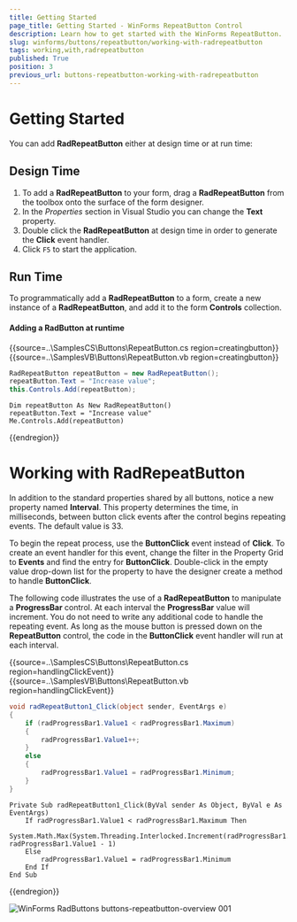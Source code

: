 ```yaml
---
title: Getting Started
page_title: Getting Started - WinForms RepeatButton Control
description: Learn how to get started with the WinForms RepeatButton.
slug: winforms/buttons/repeatbutton/working-with-radrepeatbutton
tags: working,with,radrepeatbutton
published: True
position: 3
previous_url: buttons-repeatbutton-working-with-radrepeatbutton
---
```


# Getting Started

You can add __RadRepeatButton__ either at design time or at run time:

## Design Time

1. To add a __RadRepeatButton__ to your form, drag a __RadRepeatButton__ from the toolbox onto the surface of the form designer.
2. In the *Properties* section in Visual Studio you can change the __Text__ property.
3. Double click the __RadRepeatButton__ at design time in order to generate the __Click__ event handler.
4. Click `F5` to start the application.

## Run Time

To programmatically add a __RadRepeatButton__ to a form, create a new instance of a __RadRepeatButton__, and add it to the form __Controls__ collection.

#### Adding a RadButton at runtime 

{{source=..\SamplesCS\Buttons\RepeatButton.cs region=creatingbutton}} 
{{source=..\SamplesVB\Buttons\RepeatButton.vb region=creatingbutton}} 

````C#
RadRepeatButton repeatButton = new RadRepeatButton();
repeatButton.Text = "Increase value";
this.Controls.Add(repeatButton);

````
````VB.NET
Dim repeatButton As New RadRepeatButton()
repeatButton.Text = "Increase value"
Me.Controls.Add(repeatButton)

````

{{endregion}} 

# Working with RadRepeatButton

In addition to the standard properties shared by all buttons, notice a new property named __Interval__. This property determines the time, in milliseconds, between button click events after the control begins repeating events. The default value is 33.

To begin the repeat process, use the __ButtonClick__ event instead of __Click__. To create an event handler for this event, change the filter in the Property Grid to __Events__ and find the entry for __ButtonClick__. Double-click in the empty value drop-down list for the property to have the designer create a method to handle __ButtonClick__.

The following code illustrates the use of a __RadRepeatButton__ to manipulate a __ProgressBar__ control. At each interval the __ProgressBar__ value will increment. You do not need to write any additional code to handle the repeating event. As long as the mouse button is pressed down on the __RepeatButton__ control, the code in the __ButtonClick__ event handler will run at each interval. 


{{source=..\SamplesCS\Buttons\RepeatButton.cs region=handlingClickEvent}} 
{{source=..\SamplesVB\Buttons\RepeatButton.vb region=handlingClickEvent}} 

````C#
void radRepeatButton1_Click(object sender, EventArgs e)
{
    if (radProgressBar1.Value1 < radProgressBar1.Maximum)
    {
        radProgressBar1.Value1++;
    }
    else
    {
        radProgressBar1.Value1 = radProgressBar1.Minimum;
    }
}

````
````VB.NET
Private Sub radRepeatButton1_Click(ByVal sender As Object, ByVal e As EventArgs)
    If radProgressBar1.Value1 < radProgressBar1.Maximum Then
        System.Math.Max(System.Threading.Interlocked.Increment(radProgressBar1.Value1), radProgressBar1.Value1 - 1)
    Else
        radProgressBar1.Value1 = radProgressBar1.Minimum
    End If
End Sub

````

{{endregion}} 

![WinForms RadButtons buttons-repeatbutton-overview 001](images/buttons-repeatbutton-overview001.gif)
